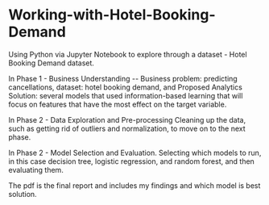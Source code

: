 # Working-with-Hotel-Booking-Demand
Using Python via Jupyter Notebook to explore through a dataset - Hotel Booking Demand dataset.

In Phase 1 - Business Understanding -- Business problem: predicting cancellations, dataset: hotel booking demand, and Proposed Analytics Solution: several models that used information-based learning 
that will focus on features that have the most effect on the target variable. 

In Phase 2 - Data Exploration and Pre-processing 
Cleaning up the data, such as getting rid of outliers and normalization, to move on to the next phase.

In Phase 2 - Model Selection and Evaluation.
Selecting which models to run, in this case decision tree, logistic regression, and random forest, and then evaluating them.

The pdf is the final report and includes my findings and which model is best solution.

